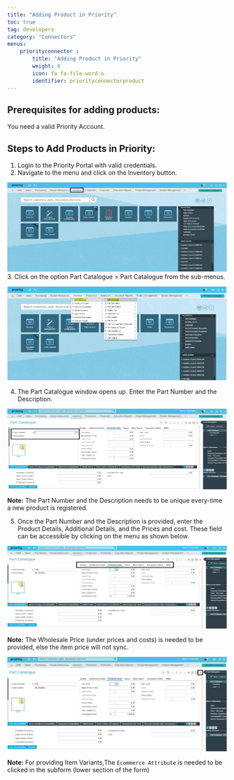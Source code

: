 ```yaml
---
title: "Adding Product in Priority"
toc: true
tag: developers
category: "Connectors"
menus: 
    priorityconnector :
        title: "Adding Product in Priority"
        weight: 8
        icon: fa fa-file-word-o
        identifier: priorityconnectorproduct
---
```



## Prerequisites for adding products:

You need a valid Priority Account.

## Steps to Add Products in Priority:

1.	Login to the Priority Portal with valid credentials. 
2.	Navigate to the menu and click on the Inventory button.

![AddProduct-Priority1](/staticfiles/connectors/media/application-connector/AddProduct-Priority1.png)
3.	Click on the option Part Catalogue > Part Catalogue from the sub-menus.

![AddProduct-Priority2](/staticfiles/connectors/media/application-connector/AddProduct-Priority2.png)

4.  The Part Catalogue window opens up. Enter the Part Number and the Description.

![AddProduct-Priority3](/staticfiles/connectors/media/application-connector/AddProduct-Priority3.png)

**Note:** The Part Number and the Description needs to be unique every-time a new product is registered.

5.	Once the Part Number and the Description is provided, enter the Product Details, Additional Details, and the Prices and cost. These 
    field can be accessible by clicking on the menu as shown below.

![AddProduct-Priority4](/staticfiles/connectors/media/application-connector/AddProduct-Priority4.png)

**Note:** The Wholesale Price (under prices and costs) is needed to be provided, else the item price will not sync. 

![AddProduct-Priority5](/staticfiles/connectors/media/application-connector/AddProduct-Priority5.png)

**Note:** For providing Item Variants,The `Ecommerce Attribute` is needed to be clicked in the subform (lower section of the form)